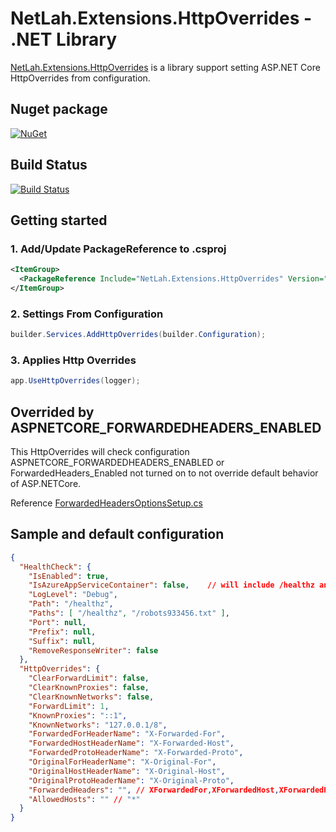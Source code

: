# NetLah.Extensions.HttpOverrides - .NET Library

[NetLah.Extensions.HttpOverrides](https://www.nuget.org/packages/NetLah.Extensions.HttpOverrides/) is a library support setting ASP.NET Core HttpOverrides from configuration.

## Nuget package

[![NuGet](https://img.shields.io/nuget/v/NetLah.Extensions.HttpOverrides.svg?style=flat-square&label=nuget&colorB=00b200)](https://www.nuget.org/packages/NetLah.Extensions.HttpOverrides/)

## Build Status

[![Build Status](https://img.shields.io/endpoint.svg?url=https%3A%2F%2Factions-badge.atrox.dev%2FNetLah%2Fhttp-overrides%2Fbadge%3Fref%3Dmain&style=flat)](https://actions-badge.atrox.dev/NetLah/http-overrides/goto?ref=main)

## Getting started

### 1. Add/Update PackageReference to .csproj

```xml
<ItemGroup>
  <PackageReference Include="NetLah.Extensions.HttpOverrides" Version="1.0.0-rc1" />
</ItemGroup>
```

### 2. Settings From Configuration

```csharp
builder.Services.AddHttpOverrides(builder.Configuration);
```

### 3. Applies Http Overrides

```csharp
app.UseHttpOverrides(logger);
```

## Overrided by ASPNETCORE_FORWARDEDHEADERS_ENABLED

This HttpOverrides will check configuration ASPNETCORE_FORWARDEDHEADERS_ENABLED or ForwardedHeaders_Enabled not turned on to not override default behavior of ASP.NETCore.

Reference [ForwardedHeadersOptionsSetup.cs](https://github.com/dotnet/aspnetcore/blob/main/src/DefaultBuilder/src/ForwardedHeadersOptionsSetup.cs)

## Sample and default configuration

```json
{
  "HealthCheck": {
    "IsEnabled": true,
    "IsAzureAppServiceContainer": false,    // will include /healthz and /robots933456.txt
    "LogLevel": "Debug",
    "Path": "/healthz",
    "Paths": [ "/healthz", "/robots933456.txt" ],
    "Port": null,
    "Prefix": null,
    "Suffix": null,
    "RemoveResponseWriter": false
  },
  "HttpOverrides": {
    "ClearForwardLimit": false,
    "ClearKnownProxies": false,
    "ClearKnownNetworks": false,
    "ForwardLimit": 1,
    "KnownProxies": "::1",
    "KnownNetworks": "127.0.0.1/8",
    "ForwardedForHeaderName": "X-Forwarded-For",
    "ForwardedHostHeaderName": "X-Forwarded-Host",
    "ForwardedProtoHeaderName": "X-Forwarded-Proto",
    "OriginalForHeaderName": "X-Original-For",
    "OriginalHostHeaderName": "X-Original-Host",
    "OriginalProtoHeaderName": "X-Original-Proto",
    "ForwardedHeaders": "", // XForwardedFor,XForwardedHost,XForwardedProto
    "AllowedHosts": "" // "*"
  }  
}
```
